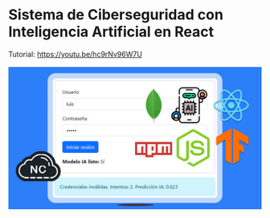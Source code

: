 # Sistema de Ciberseguridad con Inteligencia Artificial en React
Tutorial: https://youtu.be/hc9rNv96W7U
<br><br>
![Sistema de Ciberseguridad con Inteligencia Artificial en React](https://raw.githubusercontent.com/collectivecloudperu/react-ciberseguridad-ia-mongodb/refs/heads/main/react-ciberseguridad-ia-mongodb.png)

